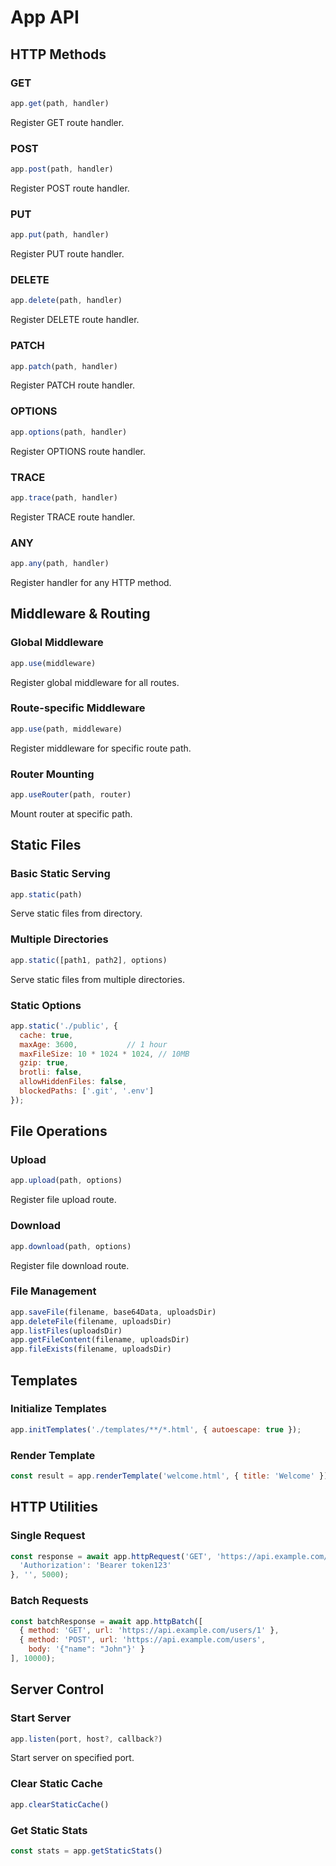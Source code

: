 # App API

## HTTP Methods

### GET
```javascript
app.get(path, handler)
```
Register GET route handler.

### POST
```javascript
app.post(path, handler)
```
Register POST route handler.

### PUT
```javascript
app.put(path, handler)
```
Register PUT route handler.

### DELETE
```javascript
app.delete(path, handler)
```
Register DELETE route handler.

### PATCH
```javascript
app.patch(path, handler)
```
Register PATCH route handler.

### OPTIONS
```javascript
app.options(path, handler)
```
Register OPTIONS route handler.

### TRACE
```javascript
app.trace(path, handler)
```
Register TRACE route handler.

### ANY
```javascript
app.any(path, handler)
```
Register handler for any HTTP method.

## Middleware & Routing

### Global Middleware
```javascript
app.use(middleware)
```
Register global middleware for all routes.

### Route-specific Middleware
```javascript
app.use(path, middleware)
```
Register middleware for specific route path.

### Router Mounting
```javascript
app.useRouter(path, router)
```
Mount router at specific path.

## Static Files

### Basic Static Serving
```javascript
app.static(path)
```
Serve static files from directory.

### Multiple Directories
```javascript
app.static([path1, path2], options)
```
Serve static files from multiple directories.

### Static Options
```javascript
app.static('./public', {
  cache: true,
  maxAge: 3600,           // 1 hour
  maxFileSize: 10 * 1024 * 1024, // 10MB
  gzip: true,
  brotli: false,
  allowHiddenFiles: false,
  blockedPaths: ['.git', '.env']
});
```

## File Operations

### Upload
```javascript
app.upload(path, options)
```
Register file upload route.

### Download
```javascript
app.download(path, options)
```
Register file download route.

### File Management
```javascript
app.saveFile(filename, base64Data, uploadsDir)
app.deleteFile(filename, uploadsDir)
app.listFiles(uploadsDir)
app.getFileContent(filename, uploadsDir)
app.fileExists(filename, uploadsDir)
```

## Templates

### Initialize Templates
```javascript
app.initTemplates('./templates/**/*.html', { autoescape: true });
```

### Render Template
```javascript
const result = app.renderTemplate('welcome.html', { title: 'Welcome' });
```

## HTTP Utilities

### Single Request
```javascript
const response = await app.httpRequest('GET', 'https://api.example.com/users', {
  'Authorization': 'Bearer token123'
}, '', 5000);
```

### Batch Requests
```javascript
const batchResponse = await app.httpBatch([
  { method: 'GET', url: 'https://api.example.com/users/1' },
  { method: 'POST', url: 'https://api.example.com/users', 
    body: '{"name": "John"}' }
], 10000);
```

## Server Control

### Start Server
```javascript
app.listen(port, host?, callback?)
```
Start server on specified port.

### Clear Static Cache
```javascript
app.clearStaticCache()
```

### Get Static Stats
```javascript
const stats = app.getStaticStats()
```
